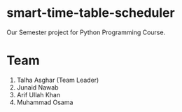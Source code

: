 # smart-time-table-scheduler
Our Semester project for Python Programming Course.

# Team
1. Talha Asghar (Team Leader)
2. Junaid Nawab
3. Arif Ullah Khan
4. Muhammad Osama
